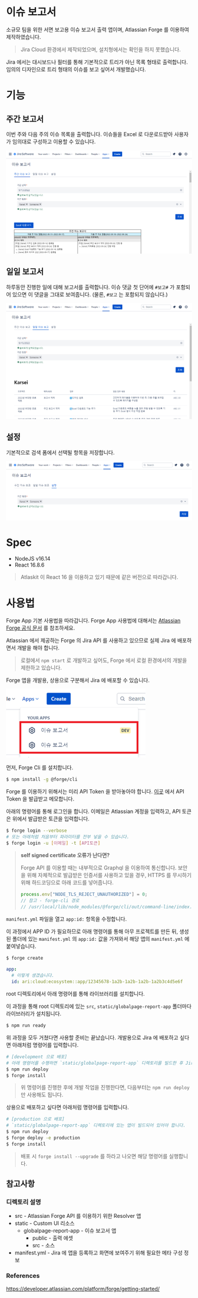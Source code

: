 # 이슈 보고서

소규모 팀을 위한 서면 보고용 이슈 보고서 출력 앱이며, Atlassian Forge 를 이용하여 제작하였습니다.

> Jira Cloud 환경에서 제작되었으며, 설치형에서는 확인을 하지 못했습니다.
 
Jira 에서는 대시보드나 필터를 통해 기본적으로 트리가 아닌 목록 형태로 출력합니다. 임의의 디자인으로 트리 형태의 이슈를 보고 싶어서 개발했습니다.

# 기능

## 주간 보고서

이번 주와 다음 주의 이슈 목록을 출력합니다. 이슈들을 Excel 로 다운로드받아 사용자가 임의대로 구성하고 이용할 수 있습니다. 

![app-introduce-weekly](./imgs/introduce.png)

## 일일 보고서

하루동안 진행한 일에 대해 보고서를 출력합니다. 이슈 댓글 첫 단어에 `#보고#` 가 포함되어 있으면 이 댓글을 그대로 보여줍니다. (물론, `#보고` 는 포함되지 않습니다.)

![app-introduce-daily](./imgs/introduce2.png)

## 설정

기본적으로 검색 폼에서 선택될 항목을 저장합니다.

![app-introduce-setting](./imgs/introduce3.png)

# Spec

* NodeJS v16.14
* React 16.8.6

> Atlaskit 이 React 16 을 이용하고 있기 때문에 같은 버전으로 따라갑니다.

# 사용법

Forge App 기본 사용법을 따라갑니다. Forge App 사용법에 대해서는 [Atlassian Forge 공식 문서](https://developer.atlassian.com/platform/forge/getting-started/) 를 참조하세요.

Atlassian 에서 제공하는 Forge 의 Jira API 를 사용하고 있으므로 실제 Jira 에 배포하면서 개발을 해야 합니다.

> 로컬에서 `npm start` 로 개발하고 싶어도, Forge 에서 로컬 환경에서의 개발을 제한하고 있습니다.

Forge 앱을 개발용, 상용으로 구분해서 Jira 에 배포할 수 있습니다.

![app-introduce-weekly](./imgs/app-menu.png)

먼저, Forge Cli 를 설치합니다.

```bash
$ npm install -g @forge/cli
```

Forge 를 이용하기 위해서는 미리 API Token 을 받아놓아야 합니다. [이곳](https://id.atlassian.com/manage-profile/security/api-tokens) 에서 API Token 을 발급받고 메모합니다.

아래의 명령어를 통해 로그인을 합니다. 이메일은 Atlassian 계정을 입력하고, API 토큰은 위에서 발급받은 토큰을 입력합니다.

```bash
$ forge login --verbose
# 또는 아래처럼 처음부터 파라미터를 전부 넣을 수 있습니다.
$ forge login -u [이메일] -t [API토큰]
```

> **self signed certificate 오류가 난다면?**
> 
> Forge API 를 이용할 때는 내부적으로 Graphql 을 이용하여 통신합니다. 보안을 위해 자체적으로 발급받은 인증서를 사용하고 있을 경우, HTTPS 를 무시하기 위해 하드코딩으로 아래 코드를 넣어줍니다.
> ```javascript
> process.env["NODE_TLS_REJECT_UNAUTHORIZED"] = 0;
> // 참고 - forge-cli 경로
> // /usr/local/lib/node_modules/@forge/cli/out/command-line/index.js : 58
> ```

`manifest.yml` 파일을 열고 `app:id:` 항목을 수정합니다.

이 과정에서 APP ID 가 필요하므로 아래 명령어를 통해 아무 프로젝트를 만든 뒤, 생성된 폴더에 있는 `manifest.yml` 의 `app:id:` 값을 가져와서 해당 앱의 `manifest.yml` 에 붙여넣습니다.

```bash
$ forge create
```

```yaml
app:
  # 이렇게 생겼습니다.
  id: ari:cloud:ecosystem::app/12345678-1a2b-1a2b-1a2b-1a2b3c4d5e6f
```

root 디렉토리에서 아래 명령어를 통해 라이브러리를 설치합니다.

이 과정을 통해 root 디렉토리에 있는 `src`, `static/globalpage-report-app` 폴더마다 라이브러리가 설치됩니다.

```bash
$ npm run ready
```

위 과정을 모두 거쳤다면 사용할 준비는 끝났습니다. 개발용으로 Jira 에 배포하고 싶다면 아래처럼 명령어를 입력합니다.

```bash
# [development 으로 배포]
# 아래 명령어를 수행하면 `static/globalpage-report-app` 디렉토리를 빌드한 후 Jira 에 배포합니다.
$ npm run deploy
$ forge install
```

> 위 명령어를 진행한 후에 개발 작업을 진행한다면, 다음부터는 `npm run deploy` 만 사용해도 됩니다.

상용으로 배포하고 싶다면 아래처럼 명령어를 입력합니다.

```bash
# [production 으로 배포]
# `static/globalpage-report-app` 디렉토리에 있는 앱이 빌드되어 있어야 합니다.
$ npm run deploy
$ forge deploy -e production
$ forge install
```

> 배포 시 `forge install --upgrade` 를 하라고 나오면 해당 명령어를 실행합니다.

## 참고사항

### 디렉토리 설명

* src - Atlassian Forge API 를 이용하기 위한 Resolver 앱
* static - Custom UI 리소스
  * globalpage-report-app - 이슈 보고서 앱
    * public - 출력 에셋
    * src - 소스
* manifest.yml - Jira 에 앱을 등록하고 화면에 보여주기 위해 필요한 메타 구성 정보

### References

https://developer.atlassian.com/platform/forge/getting-started/
